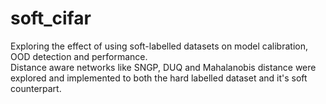 # soft_cifar
Exploring the effect of using soft-labelled datasets on model calibration, OOD detection and performance. \
Distance aware networks like SNGP, DUQ and Mahalanobis distance were explored and implemented to both the hard labelled dataset and it's soft counterpart. 